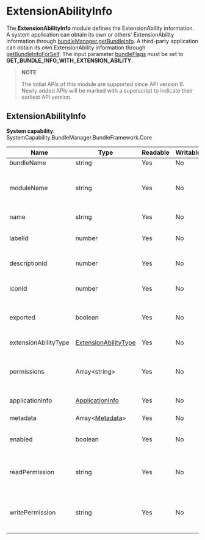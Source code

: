 # ExtensionAbilityInfo

The **ExtensionAbilityInfo** module defines the ExtensionAbility information. A system application can obtain its own or others' ExtensionAbility information through [bundleManager.getBundleInfo](js-apis-bundleManager.md#bundlemanagergetbundleinfo). A third-party application can obtain its own ExtensionAbility information through [getBundleInfoForSelf](js-apis-bundleManager.md#bundlemanagergetbundleinfoforself). The input parameter [bundleFlags](js-apis-bundleManager.md#bundleflag) must be set to **GET_BUNDLE_INFO_WITH_EXTENSION_ABILITY**.

> **NOTE**
>
> The initial APIs of this module are supported since API version 9. Newly added APIs will be marked with a superscript to indicate their earliest API version.

## ExtensionAbilityInfo

**System capability**: SystemCapability.BundleManager.BundleFramework.Core

| Name                | Type                                                        | Readable| Writable| Description                                                |
| -------------------- | ------------------------------------------------------------ | ---- | ---- | ---------------------------------------------------- |
| bundleName           | string                                                       | Yes  | No  | Bundle name.                                    |
| moduleName           | string                                                       | Yes  | No  | Name of the HAP file to which the ExtensionAbility belongs.                   |
| name                 | string                                                       | Yes  | No  | Name of the ExtensionAbility.                              |
| labelId              | number                                                       | Yes  | No  | ID of the ExtensionAbility label.                      |
| descriptionId        | number                                                       | Yes  | No  | ID of the ExtensionAbility description.                      |
| iconId               | number                                                       | Yes  | No  | ID of the ExtensionAbility icon.                      |
| exported            | boolean                                                      | Yes  | No  | Whether the ExtensionAbility can be called by other bundles.        |
| extensionAbilityType | [ExtensionAbilityType](js-apis-bundleManager.md#extensionabilitytype) | Yes  | No  | Type of the ExtensionAbility.                              |
| permissions          | Array\<string>                                               | Yes  | No  | Permissions required for other bundles to call the ExtensionAbility.|
| applicationInfo      | [ApplicationInfo](js-apis-bundleManager-applicationInfo.md)  | Yes  | No  | Application information.                                |
| metadata             | Array\<[Metadata](js-apis-bundleManager-metadata.md)>        | Yes  | No  | Metadata of the ExtensionAbility.                          |
| enabled              | boolean                                                      | Yes  | No  | Whether the ExtensionAbility is enabled.                          |
| readPermission       | string                                                       | Yes  | No  | Permission required for reading data from the ExtensionAbility.                |
| writePermission      | string                                                       | Yes  | No  | Permission required for writing data to the ExtensionAbility.                |
